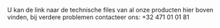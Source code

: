 U kan de link naar de technische files van al onze producten hier boven vinden, bij verdere problemen contacteer ons: +32 471 01 01 81
